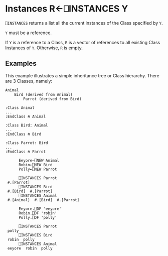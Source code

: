 <!-- Hidden search keywords -->
<div style="display: none;">
  ⎕INSTANCES INSTANCES
</div>






<h1 class="heading"><span class="name">Instances</span> <span class="command">R←⎕INSTANCES Y</span></h1>



`⎕INSTANCES` returns a list all the current instances of the Class specified by `Y`.


`Y` must be a reference.


If `Y` is a reference to a Class, `R` is a vector of references to all existing Class Instances of  `Y`. Otherwise, `R` is empty.



<h2 class="example">Examples</h2>


This example illustrates a simple inheritance tree or Class hierarchy. There are 3 Classes, namely:
```apl
Animal
    Bird (derived from Animal)
        Parrot (derived from Bird)
```
```apl
:Class Animal
...
:EndClass ⍝ Animal
 
:Class Bird: Animal
...
:EndClass ⍝ Bird
 
:Class Parrot: Bird
...
:EndClass ⍝ Parrot
```

```apl
      Eeyore←⎕NEW Animal
      Robin←⎕NEW Bird
      Polly←⎕NEW Parrot
 
      ⎕INSTANCES Parrot
 #.[Parrot] 
      ⎕INSTANCES Bird
 #.[Bird]  #.[Parrot] 
      ⎕INSTANCES Animal
 #.[Animal]  #.[Bird]  #.[Parrot] 

```
```apl
      Eeyore.⎕DF 'eeyore'
      Robin.⎕DF 'robin'
      Polly.⎕DF 'polly'

      ⎕INSTANCES Parrot
 polly
      ⎕INSTANCES Bird
 robin  polly 
      ⎕INSTANCES Animal
 eeyore  robin  polly 
```


